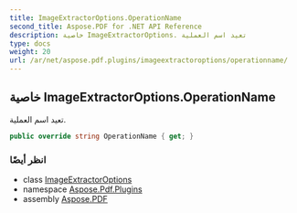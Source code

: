 ```yaml
---
title: ImageExtractorOptions.OperationName
second_title: Aspose.PDF for .NET API Reference
description: خاصية ImageExtractorOptions. تعيد اسم العملية
type: docs
weight: 20
url: /ar/net/aspose.pdf.plugins/imageextractoroptions/operationname/
---
```

## خاصية ImageExtractorOptions.OperationName

تعيد اسم العملية.

```csharp
public override string OperationName { get; }
```

### انظر أيضًا

* class [ImageExtractorOptions](../)
* namespace [Aspose.Pdf.Plugins](../../../aspose.pdf.plugins/)
* assembly [Aspose.PDF](../../../)